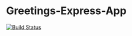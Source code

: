 # Greetings-Express-App

[![Build Status](https://travis-ci.org/londzy/Greetings-Express-App.svg?branch=master)](https://travis-ci.org/londzy/Greetings-Express-App)
